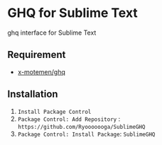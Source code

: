 # GHQ for Sublime Text

ghq interface for Sublime Text

## Requirement

- [x-motemen/ghq](https://github.com/x-motemen/ghq)

## Installation

1. `Install Package Control`
2. `Package Control: Add Repository` : `https://github.com/Ryooooooga/SublimeGHQ`
3. `Package Control: Install Package`: `SublimeGHQ`
